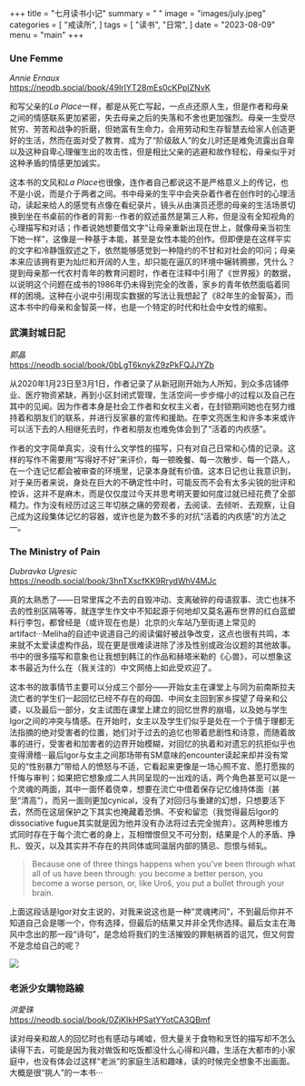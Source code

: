 +++
title = "七月读书小记"
summary = " "
image = "images/july.jpeg"
categories = [
    "戒读所",
]
tags = [
    "读书",
    "日常",
]
date = "2023-08-09"
menu = "main"
+++

### Une Femme  
*Annie Ernaux*
<br>
https://neodb.social/book/49IrlYT28mEs0cKPpIZNvK

和写父亲的*La Place*一样，都是从死亡写起，一点点还原人生，但是作者和母亲之间的情感联系更加紧密，失去母亲之后的失落和不舍也更加强烈。母亲一生受尽贫穷、劳苦和战争的折磨，但她富有生命力，会用劳动和生存智慧去给家人创造更好的生活，然而在面对受了教育、成为了“阶级敌人”的女儿时还是难免流露出自卑以及这种自卑心理催生出的攻击性，但是相比父亲的逃避和故作轻松，母亲似乎对这种矛盾的情感更加诚实。

这本书的文风和*La Place*也很像，连作者自己都说这不是严格意义上的传记，也不是小说，而是介于两者之间。书中母亲的生平中会夹杂着作者在创作时的心理活动，读起来给人的感觉有点像在看纪录片，镜头从由演员还愿的母亲的生活场景切换到坐在书桌前的作者的背影···作者的叙述虽然是第三人称，但是没有全知视角的心理描写和对话；作者说她想要借文字“让母亲重新出现在世上，就像母亲当初生下她一样”，这像是一种基于本能，甚至是女性本能的创作。但即便是在这样平实的文字和冷静饿叙述之下，依然能够感觉到一种隐约的不甘和对社会的叩问；母亲本来应该拥有更为灿烂和开阔的人生，却只能在逼仄的环境中辗转腾挪，凭什么？提到母亲那一代农村青年的教育问题时，作者在注释中引用了《世界报》的数据，以说明这个问题在成书的1986年仍未得到完全的改善，家乡的青年依然面临着同样的困境。这种在小说中引用现实数据的写法让我想起了《82年生的金智英》，而这本书中的母亲和金智英一样，也是一个特定的时代和社会中女性的缩影。

### 武漢封城日記
*郭晶*
<br>
https://neodb.social/book/0bLgT6knykZ9zPkFQJJYZb

从2020年1月23日至3月1日，作者记录了从新冠刚开始为人所知，到众多店铺停业、医疗物资紧缺，再到小区封闭式管理，生活空间一步步缩小的过程以及自己在其中的见闻。因为作者本身是社会工作者和女权主义者，在封锁期间她也在努力维持着和朋友们的联系，并进行反家暴的宣传和援助。在李文亮医生和许多本来或许可以活下去的人相继死去时，作者和朋友也难免体会到了“活着的内疚感”。

作者的文字简单真实，没有什么文学性的描写，只有对自己日常和心情的记录。这样的写作不需要用“写得好不好”来评价，每一顿晚餐、每一次散步、每一个路人，在一个连记忆都会被审查的环境里，记录本身就有价值。这本日记也让我意识到，对于亲历者来说，身处在巨大的不确定性中时，可能反而不会有太多尖锐的批评和控诉，这并不是麻木，而是仅仅度过今天并思考明天要如何度过就已经花费了全部精力。作为没有经历过这三年切肤之痛的旁观者，去阅读、去倾听、去观察，让自己成为这段集体记忆的容器，或许也是为数不多的对抗“活着的内疚感”的方法之一。

### The Ministry of Pain
*Dubravka Ugresic*
<br>
https://neodb.social/book/3hnTXscfKK9RrydWhV4MJc

真的太熟悉了——日常里挥之不去的自毁冲动、支离破碎的母语叙事、流亡也抹不去的性别区隔等等，就连学生作文中不知起源于何地却又莫名遍布世界的红白蓝塑料行李包，都曾经是（或许现在也是）北京的火车站乃至街道上常见的artifact···Meliha的自述中说道自己的阅读偏好被战争改变，这点也很有共鸣，本来就不太爱读虚构作品，现在更是很难读进除了涉及性别或政治议题的其他故事。书中的很多描写和意象也让我想到韩江的作品和赫塔米勒的《心兽》，可以想象这本书最近为什么在（我关注的）中文网络上如此受欢迎了。

这本书的故事情节主要可以分成三个部分——开始女主在课堂上与同为前南斯拉夫流亡者的学生们一起回忆已经不存在的母国、中间女主回到家乡探望了母亲和公婆，以及最后一部分，女主试图在课堂上建立的回忆世界的崩塌，以及她与学生Igor之间的冲突与情感。在开始时，女主以及学生们似乎是处在一个于情于理都无法指摘的绝对受害者的位置，她们对于过去的追忆也带着悲剧性和诗意，而随着故事的进行，受害者和加害者的边界开始模糊，对回忆的执着和对遗忘的抗拒似乎也变得滑稽···最后Igor与女主之间那场带有SM意味的encounter读起来却并没有常见的“性别暴力”带给人的愤怒与不适，它看起来更像是一场心照不宣、愿打愿挨的忏悔与审判；如果把它想象成二人共同呈现的一出戏的话，两个角色甚至可以是一个灵魂的两面，其中一面怀着侥幸，想要在流亡中借着保存记忆维持体面（甚至“清高”），而另一面则更加cynical，没有了对回归与重建的幻想，只想要活下去，然而在这层保护之下其实也掩藏着恐惧、不安和留恋（我觉得最后Igor的dissociative fugue其实就是因为他并没有办法将过去完全抛弃）。这两种思维方式同时存在于每个流亡者的身上，互相憎恨但又不可分割，结果是个人的矛盾、挣扎、毁灭，以及其实并不存在的共同体或同温层内部的猜忌、怨恨与倾轧。

>Because one of three things happens when you've been through what all of us have been through: you become a better person, you become a worse person, or, like Uroš, you put a bullet through your brain.

上面这段话是Igor对女主说的，对我来说这也是一种“灵魂拷问”，不到最后你并不知道自己会是哪一个，你有选择，但最后的结果又并非全凭你选择。最后女主在海风中念出的那一段“诗句”，是念给将我们的生活摧毁的罪魁祸首的诅咒，但又何尝不是念给自己的呢？

![](images/epilogue.JPG)

### 老派少女購物路線 
*洪愛珠*
<br>
https://neodb.social/book/0ZjKIkHPSatYYotCA3QBmf

读对母亲和故人的回忆时也有感动与唏嘘，但大量关于食物和烹饪的描写却不怎么读得下去，可能是因为我对做饭和吃饭都没什么心得和兴趣，生活在大都市的小家庭中，也没有体会过这样“老派”的家庭生活和趣味，读的时候完全想象不出画面。大概是很“挑人”的一本书···

